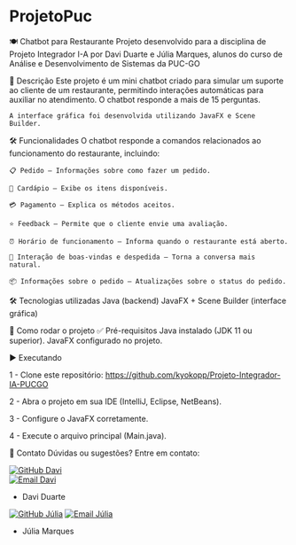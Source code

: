 # ProjetoPuc

  🍽️ Chatbot para Restaurante
    Projeto desenvolvido para a disciplina de Projeto Integrador I-A por Davi Duarte e Júlia Marques, alunos do curso de Análise e Desenvolvimento de Sistemas da PUC-GO 


  📌 Descrição
    Este projeto é um mini chatbot criado para simular um suporte ao cliente de um restaurante, permitindo interações automáticas para auxiliar no atendimento. O chatbot responde a mais de 15 perguntas.

    A interface gráfica foi desenvolvida utilizando JavaFX e Scene Builder.



  🛠️ Funcionalidades
    O chatbot responde a comandos relacionados ao funcionamento do restaurante, incluindo:

    📋 Pedido – Informações sobre como fazer um pedido.

    🍕 Cardápio – Exibe os itens disponíveis.

    💳 Pagamento – Explica os métodos aceitos.

    ⭐ Feedback – Permite que o cliente envie uma avaliação.

    ⏰ Horário de funcionamento – Informa quando o restaurante está aberto.

    👋 Interação de boas-vindas e despedida – Torna a conversa mais natural.

    📦 Informações sobre o pedido – Atualizações sobre o status do pedido.


  🛠️ Tecnologias utilizadas
      Java (backend)
      JavaFX + Scene Builder (interface gráfica)



  🚀 Como rodar o projeto
   ✅ Pré-requisitos
    Java instalado (JDK 11 ou superior).
    JavaFX configurado no projeto.
    

  ▶️ Executando

   1 - Clone este repositório:
    https://github.com/kyokopp/Projeto-Integrador-IA-PUCGO

   2 - Abra o projeto em sua IDE (IntelliJ, Eclipse, NetBeans).

   3 - Configure o JavaFX corretamente.

   4 - Execute o arquivo principal (Main.java).


   📩 Contato
    Dúvidas ou sugestões? Entre em contato:

    

[![GitHub Davi](https://img.shields.io/badge/GitHub-000?logo=github&style=for-the-badge)](https://github.com/kyokopp)  
[![Email Davi](https://img.shields.io/badge/Email-D14836?logo=gmail&style=for-the-badge)](mailto:barrosdaviduarte@gmail.com)


 - Davi Duarte


[![GitHub Júlia](https://img.shields.io/badge/GitHub-000?logo=github&style=for-the-badge)](https://github.com/Ryuukes) 
[![Email Júlia](https://img.shields.io/badge/Email-D14836?logo=gmail&style=for-the-badge)](mailto:juliadsouza24marques@gmail.com)  


 - Júlia Marques



